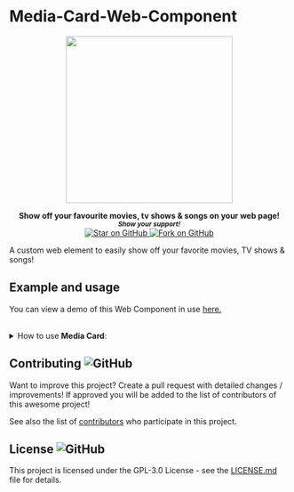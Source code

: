 # Media-Card-Web-Component

<div align="center">
<a href="https://github.com/MarketingPipeline/Media-Card-Web-Component"> <img height="300px" src="https://user-images.githubusercontent.com/86180097/177226706-2948933e-d3fc-4940-9f62-fab83bea48fe.png"/> </a> 
</div>  
    
<p align="center">
  <b>Show off your favourite movies, tv shows & songs on your web page!</b>

  <br>
  <small> <b><i>Show your support!</i> </b></small>
  <br>
   <a href="https://github.com/MarketingPipeline/Media-Card-Web-Component">
    <img title="Star on GitHub" src="https://img.shields.io/github/stars/MarketingPipeline/Media-Card-Web-Component.svg?style=social&label=Star">
  </a>
  <a href="https://github.com/MarketingPipeline/Media-Card-Web-Component/fork">
    <img title="Fork on GitHub" src="https://img.shields.io/github/forks/MarketingPipeline/Media-Card-Web-Component.svg?style=social&label=Fork">
  </a>
   </p>  


A custom web element to easily show off your favorite movies, TV shows & songs!


## Example and usage

You can view a demo of this Web Component in use [here.](https://marketingpipeline.github.io/Media-Card-Web-Component/demo)





	
 <br>
<details><summary>How to use <b>Media Card</b>:</summary>
 <br>		
 
	
<br>	 
<br>	 
	
<details><summary>How to show a <b>Movie</b>:</summary>
	
### Usage
	 
   
```html
 <media-card name="The Mask (1994)"></media-card>
```

Note: For movies & TV show a API Key is required from TheMovieDB, songs do NOT require a API key.

After getting your API key (if required) place it in your HTML document like so 

```js
<script>
 var TheMovieDB_APIKey = "YOUR API KEY HERE"
 </scrip>
```





   include this [script](https://github.com/MarketingPipeline/Media-Card-Web-Component/blob/main/dist/media-card-wc.min.js) at the <b>bottom</b> of your HTML document.
         
    <script src="https://cdn.jsdelivr.net/gh/MarketingPipeline/Media-Card-Web-Component@v1.0.3/dist/media-card-wc.min.js"></script> 



     


	   
	
<b><i>Note:</b></i> You can show as many movies as you want!
	
 <br>	 <br>	 <br>	 <br>	 <br>	 <br>	 <br>	 <br>	 <br>	
</details>
 <br>		
 
	
<br>	 
<br>	 
	
<details><summary>How to show a <b>TV Show</b>:</summary>
	
### Usage
	 
   
```html
 <media-card name="The Twilight Zone (1959)" type="TV"></media-card>
```

Note: To display TV show(s) - you will require a API key from TheMovieDB.

After getting your API key place it in your HTML document like so 

```js
<script>
 var TheMovieDB_APIKey = "YOUR API KEY HERE"
 </scrip>
```





   include this [script](https://github.com/MarketingPipeline/Media-Card-Web-Component/blob/main/dist/media-card-wc.min.js) at the <b>bottom</b> of your HTML document.
         
    <script src="https://cdn.jsdelivr.net/gh/MarketingPipeline/Media-Card-Web-Component@v1.0.3/dist/media-card-wc.min.js"></script> 



     


	   
	
<b><i>Note:</b></i> You can show as many TV show's as you want

 <br>	 <br>	 <br>	 <br>	 <br>	 <br>	 <br>	 <br>	 <br>	
</details>


 <br>		
 
	
<br>	 
<br>	 
	
<details><summary>How to show a <b>Song</b>:</summary>
	
### Usage
	 

```html
 <media-card name="The Beatles In My Life" type="song"></media-card>
```

Note: You do NOT need a API key to display songs.








   include this [script](https://github.com/MarketingPipeline/Media-Card-Web-Component/blob/main/dist/media-card-wc.min.js) at the <b>bottom</b> of your HTML document.
         
    <script src="https://cdn.jsdelivr.net/gh/MarketingPipeline/Media-Card-Web-Component@v1.0.3/dist/media-card-wc.min.js"></script> 



     


	   
	
<b><i>Note:</b></i> You show as many song's as you want

 <br>	 <br>	 <br>	 <br>	 <br>	 <br>	 <br>	 <br>	 <br>	
</details>

####                                                                                                                    Options


<table>
<tr>
<th>Attribute</th>
<th>Meaning</th>
<th>Default</th>
<th>Required</th>
</tr>
<tr>
<td>name</td>
<td>The movie, TV show or song name you would like to show</td>
<td><code>undefined</code></td>
<td>Yes</td>
</tr>


<tr>
<td>type</td>
              <td>Type of Media to show details for - options:<code>TV, Song</code>, by default movie type will be shown.</td>
<td><code>Movie</code></td>
<td>No</td>
</tr>

<tr>
<td>theme</td>
<td>Set a different color theme - options <code>dark</code></td>
<td><code>light</code></td>
<td>No</td>
</tr>



</table>
	
	
</details>










## Contributing ![GitHub](https://img.shields.io/github/contributors/MarketingPipeline/Media-Card-Web-Component)

Want to improve this project? Create a pull request with detailed changes / improvements! If approved you will be added to the list of contributors of this awesome project!

See also the list of
[contributors](https://github.com/MarketingPipeline/Media-Card-Web-Component/graphs/contributors) who
participate in this project.

## License ![GitHub](https://img.shields.io/github/license/MarketingPipeline/Media-Card-Web-Component)

This project is licensed under the GPL-3.0 License - see the
[LICENSE.md](https://github.com/MarketingPipeline/Media-Card-Web-Component/blob/main/LICENSE) file for
details.
